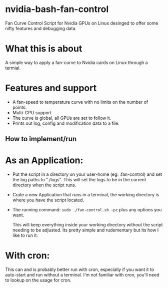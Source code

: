 # nvidia-bash-fan-control
Fan Curve Control Script for Nvidia GPUs on Linux desinged to offer some nifty features and debugging data.

# What this is about
A simple way to apply a fan-curve to Nvidia cards on Linux through a termial.

# Features and support
- A fan-speed to temperature curve with no limits on the number of points.
- Multi-GPU support
- The curve is global, all GPUs are set to follow it.
- Prints out log, config and modification data to a file.

## How to implement/run

  # As an Application:
  - Put the script in a directory on your user-home (eg: .fan-control) and set the log paths to "./logs". This will set the logs to be in the current directory when the script runs.
  - Crate a new Application that runs in a terminal, the working directory is where you have the script located.
  - The running command: `sudo ./fan-control.sh -pc` plus any options you want.
  
    This will keep everything inside your working directory without the script needing to be adjusted.
    Its pretty simple and rudementary but its how I like to run it.

  # With cron:
  This can and is probably better run with cron, especially if you want it to auto-start and run without a terminal.
  I'm not familiar with cron, you'll need to lookup on the usage for cron.
    
